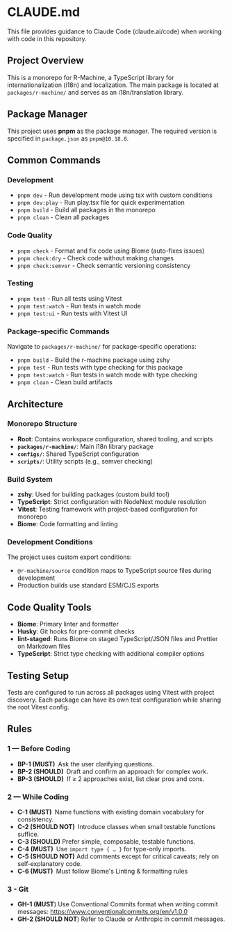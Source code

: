 # CLAUDE.md

This file provides guidance to Claude Code (claude.ai/code) when working with code in this repository.

## Project Overview

This is a monorepo for R-Machine, a TypeScript library for internationalization (i18n) and localization. The main package is located at `packages/r-machine/` and serves as an i18n/translation library.

## Package Manager

This project uses **pnpm** as the package manager. The required version is specified in `package.json` as `pnpm@10.18.0`.

## Common Commands

### Development
- `pnpm dev` - Run development mode using tsx with custom conditions
- `pnpm dev:play` - Run play.tsx file for quick experimentation
- `pnpm build` - Build all packages in the monorepo
- `pnpm clean` - Clean all packages

### Code Quality
- `pnpm check` - Format and fix code using Biome (auto-fixes issues)
- `pnpm check:dry` - Check code without making changes
- `pnpm check:semver` - Check semantic versioning consistency

### Testing
- `pnpm test` - Run all tests using Vitest
- `pnpm test:watch` - Run tests in watch mode
- `pnpm test:ui` - Run tests with Vitest UI

### Package-specific Commands
Navigate to `packages/r-machine/` for package-specific operations:
- `pnpm build` - Build the r-machine package using zshy
- `pnpm test` - Run tests with type checking for this package
- `pnpm test:watch` - Run tests in watch mode with type checking
- `pnpm clean` - Clean build artifacts

## Architecture

### Monorepo Structure
- **Root**: Contains workspace configuration, shared tooling, and scripts
- **`packages/r-machine/`**: Main i18n library package
- **`configs/`**: Shared TypeScript configuration
- **`scripts/`**: Utility scripts (e.g., semver checking)

### Build System
- **zshy**: Used for building packages (custom build tool)
- **TypeScript**: Strict configuration with NodeNext module resolution
- **Vitest**: Testing framework with project-based configuration for monorepo
- **Biome**: Code formatting and linting

### Development Conditions
The project uses custom export conditions:
- `@r-machine/source` condition maps to TypeScript source files during development
- Production builds use standard ESM/CJS exports

## Code Quality Tools

- **Biome**: Primary linter and formatter
- **Husky**: Git hooks for pre-commit checks
- **lint-staged**: Runs Biome on staged TypeScript/JSON files and Prettier on Markdown files
- **TypeScript**: Strict type checking with additional compiler options

## Testing Setup

Tests are configured to run across all packages using Vitest with project discovery. Each package can have its own test configuration while sharing the root Vitest config.

## Rules

### 1 — Before Coding

- **BP-1 (MUST)** Ask the user clarifying questions.
- **BP-2 (SHOULD)** Draft and confirm an approach for complex work.  
- **BP-3 (SHOULD)** If ≥ 2 approaches exist, list clear pros and cons.

### 2 — While Coding

- **C-1 (MUST)** Name functions with existing domain vocabulary for consistency.  
- **C-2 (SHOULD NOT)** Introduce classes when small testable functions suffice.  
- **C-3 (SHOULD)** Prefer simple, composable, testable functions.
- **C-4 (MUST)** Use `import type { … }` for type-only imports.
- **C-5 (SHOULD NOT)** Add comments except for critical caveats; rely on self‑explanatory code.
- **C-6 (MUST)** Must follow Biome's Linting & formatting rules

### 3 - Git

- **GH-1 (MUST**) Use Conventional Commits format when writing commit messages: https://www.conventionalcommits.org/en/v1.0.0
- **GH-2 (SHOULD NOT**) Refer to Claude or Anthropic in commit messages.
